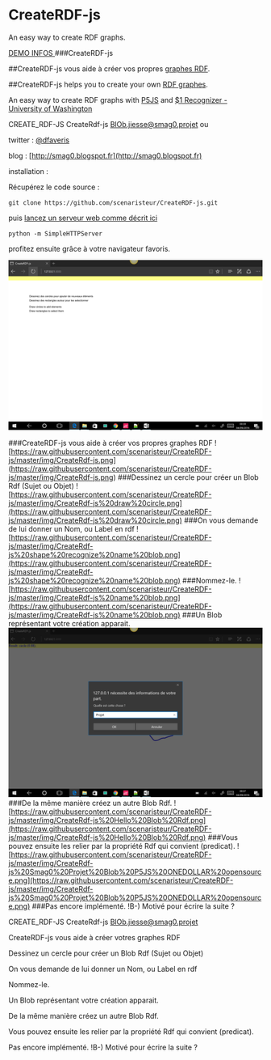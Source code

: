 # CreateRDF-js
An easy way to create RDF graphs.

[DEMO INFOS ](http://scenaristeur.github.io/CreateRDF-js/)
###CreateRDF-js

##CreateRDF-js vous aide à créer vos propres [graphes RDF](https://fr.wikipedia.org/wiki/Resource_Description_Framework).

##CreateRDF-js helps you to create your own [RDF graphes](https://en.wikipedia.org/wiki/Resource_Description_Framework).

An easy way to create RDF graphs with [P5JS](https://p5js.org/) and [$1 Recognizer - University of Washington](http://depts.washington.edu/aimgroup/proj/dollar/)

CREATE_RDF-JS CreateRdf-js BlOb.jiesse@smag0.projet ou 

twitter : [@dfaveris](https://twitter.com/dfaveris)

blog : [http://smag0.blogspot.fr](http://smag0.blogspot.fr)

installation : 

Récupérez le code source : 
```
git clone https://github.com/scenaristeur/CreateRDF-js.git
```
puis [lancez un serveur web comme décrit ici](https://github.com/processing/p5.js/wiki/Local-server) 
```
python -m SimpleHTTPServer
```
profitez ensuite grâce à votre navigateur favoris.


![createrdf](https://raw.githubusercontent.com/scenaristeur/CreateRDF-js/master/img/CreateRdf-js.png)


###CreateRDF-js vous aide à créer vos propres graphes RDF
![https://raw.githubusercontent.com/scenaristeur/CreateRDF-js/master/img/CreateRdf-js.png]
(https://raw.githubusercontent.com/scenaristeur/CreateRDF-js/master/img/CreateRdf-js.png)
###Dessinez un cercle pour créer un Blob Rdf (Sujet ou Objet)
![https://raw.githubusercontent.com/scenaristeur/CreateRDF-js/master/img/CreateRdf-js%20draw%20circle.png](https://raw.githubusercontent.com/scenaristeur/CreateRDF-js/master/img/CreateRdf-js%20draw%20circle.png)
###On vous demande de lui donner un Nom, ou Label en rdf
![https://raw.githubusercontent.com/scenaristeur/CreateRDF-js/master/img/CreateRdf-js%20shape%20recognize%20name%20blob.png](https://raw.githubusercontent.com/scenaristeur/CreateRDF-js/master/img/CreateRdf-js%20shape%20recognize%20name%20blob.png)
###Nommez-le.
![https://raw.githubusercontent.com/scenaristeur/CreateRDF-js/master/img/CreateRdf-js%20name%20blob.png](https://raw.githubusercontent.com/scenaristeur/CreateRDF-js/master/img/CreateRdf-js%20name%20blob.png)
###Un Blob représentant votre création apparait.
![](https://raw.githubusercontent.com/scenaristeur/CreateRDF-js/master/img/CreateRdf-js%20name%20Blob%20Projet.png)
###De la même manière créez un autre Blob Rdf.
![https://raw.githubusercontent.com/scenaristeur/CreateRDF-js/master/img/CreateRdf-js%20Hello%20Blob%20Rdf.png](https://raw.githubusercontent.com/scenaristeur/CreateRDF-js/master/img/CreateRdf-js%20Hello%20Blob%20Rdf.png)
###Vous pouvez ensuite les relier par la propriété Rdf qui convient (predicat).
![https://raw.githubusercontent.com/scenaristeur/CreateRDF-js/master/img/CreateRdf-js%20Smag0%20Projet%20Blob%20P5JS%20ONEDOLLAR%20opensource.png](https://raw.githubusercontent.com/scenaristeur/CreateRDF-js/master/img/CreateRdf-js%20Smag0%20Projet%20Blob%20P5JS%20ONEDOLLAR%20opensource.png)
###Pas encore implémenté. !B-) Motivé pour écrire la suite ?


CREATE_RDF-JS CreateRdf-js <BlOb.jiesse@smag0.projet>

CreateRDF-js vous aide à créer votres graphes RDF





Dessinez un cercle pour créer un Blob Rdf (Sujet ou Objet)



On vous demande de lui donner un Nom, ou Label en rdf




Nommez-le.





Un Blob représentant votre création apparait.




De la même manière créez un autre Blob Rdf.






Vous pouvez ensuite les relier par la propriété Rdf qui convient (predicat).




Pas encore implémenté. !B-)
 Motivé pour écrire la suite ?
